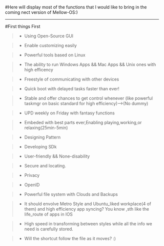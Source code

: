 #Here will display most of the functions that I would like to bring in the coming nect version of Mellow-OS:)

***

#First things First

>* Using Open-Source GUI

>* Enable customizing easily

>* Powerful tools based on Linux

>* The ability to run Windows Apps && Mac Apps && Unix ones with high efficency

>* Freestyle of communicating with other devices

>* Quick boot with delayed tasks faster than ever!

>* Stable and offer chances to get control whenever (like powerful taskmgr on basic standard for high efficiency)-->(No dummy)

>* UPD weekly on Friday with fantasy functions

>* Embeded with best parts ever,Enabling playing,working,or relaxing(25min-5min)

>* Designing Pattern

>* Developing SDk

>* User-friendly && None-disability

>* Secure and locating.

>* Privacy

>* OpenID

>* Powerful file system with Clouds and Backups

>* It should envolve Metro Style and Ubuntu_liked workplace(4 of them) and high efficiency app syncing? You know ,sth like the life_route of apps in IOS

>* High speed in transforming between styles while all the info we need is carefully stored.

>* Will the shortcut follow the file as it moves?
:)